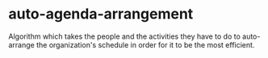 # auto-agenda-arrangement
Algorithm which takes the people and the activities they have to do to auto-arrange the organization's schedule in order for it to be the most efficient.

